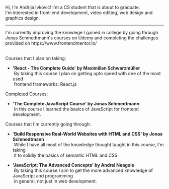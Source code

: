 Hi, I’m Andrija Ivković! I'm a CS student that is about to graduate.<br>
I'm interested in front-end development, video editing, web design and graphics design. <br>
<hr>
I'm currently improving the knowlege I gained in college by going through <br> 
Jonas Schmedtmann's courses on Udemy and completing the challenges <br>
provided on https://www.frontendmentor.io/ <br><br>

Courses that I plan on taking:
- **'React - The Complete Guide' by Maximilian Schwarzmüller** <br>
&nbsp;By taking this course I plan on getting upto speed with one of the most used <br>
&nbsp;frontend frameworks: React.js

Completed Courses:

- **'The Complete JavaScript Course' by Jonas Schmedtmann** <br>
&nbsp;In this course I learned the basics of JavaScript for frontend development.

Courses that I'm currently going through:

- '**Build Responsive Real-World Websites with HTML and CSS' by Jonas Schmedtmann** <br>
&nbsp;While I have all most of the knowledge thought taught in this course, I'm taking <br>
&nbsp;it to solidiy the basics of semantic HTML and CSS

- **'JavaScript: The Advanced Concepts' by Andrei Neagoie** <br>
&nbsp;By taking this course I aim to get the more advanced knowledge of JavaScript and programming <br>
&nbsp;in general, not just in web development.


<!---
andrijaivkovic/andrijaivkovic is a ✨ special ✨ repository because its `README.md` (this file) appears on your GitHub profile.
You can click the Preview link to take a look at your changes.
--->

